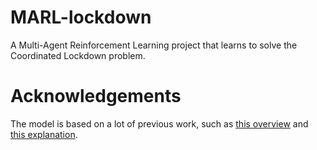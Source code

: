 # MARL-lockdown
A Multi-Agent Reinforcement Learning project that learns to solve the Coordinated Lockdown problem.

# Acknowledgements
The model is based on a lot of previous work, such as [this overview](https://institutefordiseasemodeling.github.io/Documentation/hiv/model-seir.html) and [this explanation](https://towardsdatascience.com/social-distancing-to-slow-the-coronavirus-768292f04296).
